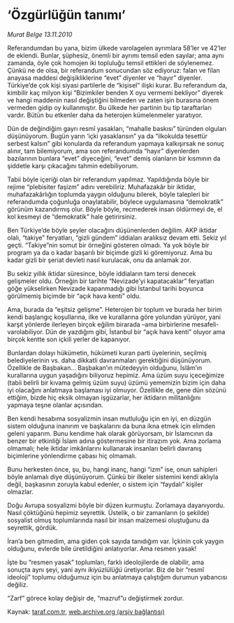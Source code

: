 # ‘Özgürlüğün tanımı’

*Murat Belge 13.11.2010*

<div class="yazi"><p>Referandumdan bu yana, bizim ülkede varolagelen ayrımlara 58’ler ve 42’ler de eklendi. Bunlar, şüphesiz, önemli bir ayrımı temsil eden sayılar; ama aynı zamanda, öyle çok homojen iki topluluğu temsil ettikleri de söylenemez. Çünkü ne de olsa, bir referandum sonucundan söz ediyoruz: falan ve filan anayasa maddesi değişikliklerine “evet” diyenler ve “hayır” diyenler. Türkiye’de çok kişi siyasi partilerle de “kişisel” ilişki kurar. Bu referandum da, kimbilir kaç milyon kişi “Bizimkiler benden X oyu vermemi bekliyor” diyerek ve hangi maddenin nasıl değiştiğini bilmeden ve zaten işin burasına önem vermeden gidip oy kullanmıştır. Bu ülkede her partinin bu tip taraftarları vardır. Bütün bu etkenler daha da heterojen kümelenmeler yaratıyor. </p>
<p>Dün de değindiğim gayrı resmî yasakları, “mahalle baskısı” türünden olguları düşünüyorum. Bugün yarın ‘içki yasaklansın” ya da “ilkokulda tesettür serbest kalsın” gibi konularda da referandum yapmaya kalkışırsak ne sonuç alınır, tam bilemiyorum, ama son referandumda “hayır” diyenlerden bazılarının bunlara “evet” diyeceğini, “evet” demiş olanların bir kısmının da şiddetle karşı çıkacağını tahmin edebiliyorum.</p>
<p>Tabii böyle içeriği olan bir referandum yapılmaz. Yapıldığında böyle bir rejime “plebisiter faşizm” adını verebiliriz. Muhafazakâr bir iktidar, muhafazakârlığın toplumda yaygın olduğunu bilerek, böyle talepleri bir referandumda çoğunluğa onaylatabilir, böylece uygulamasına “demokratik” görünüm kazandırmış olur. Böyle böyle, recmederek insan öldürmeyi de, el kol kesmeyi de “demokratik” hale getirirsiniz. </p>
<p>Ben Türkiye’de böyle şeyler olacağını düşünenlerden değilim. AKP iktidar olalı, “takiye” feryatları, “gizli gündem” iddiaları aralıksız devam etti. Sekiz yıl geçti. “Takiye”nin somut bir örneğini gösteren olmadı. Ya yok böyle bir program ya da o kadar başarılı bir biçimde gizli ki göremiyoruz. Ama bu kadar gizli bir şeriat devleti nasıl kurulacak, onu da anlamak zor.</p>
<p>Bu sekiz yıllık iktidar süresince, böyle iddiaların tam tersi denecek gelişmeler oldu. Örneğin bir tarihte “Nevizade’yi kapatacaklar” feryatları göğe yükselirken Nevizade kapanmadığı gibi İstanbul tarihi boyunca görülmemiş biçimde bir “açık hava kenti” oldu.</p>
<p>Ama, burada da “eşitsiz gelişme”. Heterojen bir toplum ve burada her birim kendi başlangıç koşullarına, ilke ve kurallarına göre yolundan yürüyor, yani karşıt yönlerde ilerleyen birçok eğilim birarada –ama birbirlerine mesafeli- varolabiliyor. Dün de yazdığım gibi, İstanbul bir “açık hava kenti” oluyor ama birçok kentte son içkili yerler de kapanıyor.</p>
<p>Bunlardan dolayı hükümetin, hükümeti kuran parti üyelerinin, seçilmiş belediyelerinin vs. daha dikkatli davranmaları gerektiğini düşünüyorum. Özellikle de Başbakan... Başbakan’ın mütedeyyin olduğunu, İslâm’ın kurallarına uygun yaşadığını biliyoruz hepimiz. Ama üzüm suyu içeceğimize (tabii belirli bir kıvama gelmiş üzüm suyu) üzümü yememizin bizim için daha iyi olacağını anlatmaya başlaması iyi olmuyor. Özellikle de, gene dün sözünü ettiğim, bizde hiç eksik olmayan işgüzarlar, her iktidarın militanlığını yapmaya teşne olanlar açısından. </p>
<p>Ben kendi hesabıma sosyalizmin insan mutluluğu için en iyi, en düzgün sistem olduğuna inanırım ve başkalarını da buna ikna etmek için elimden geleni yaparım. Bunu kendime hak olarak görüyorsam, bir İslamcının da benzer bir etkinliği İslam adına göstermesine bir itirazım yok. Ama zorlama olmamalı; hele iktidar imkânlarını kullanarak insanları belirli davranış biçimlerine yönlendirme çabası hiç olmamalı.</p>
<p>Bunu herkesten önce, şu, bu, hangi inanç, hangi “izm” ise, onun sahipleri böyle anlamalı diye düşünüyorum. Çünkü bir ilkeler sistemini kendi aklıyla değil, başkasının zoruyla kabul edenler, o sistem için “faydalı” kişiler olmazlar.</p>
<p>Doğu Avrupa sosyalizmi böyle bir düzen kurmuştu. Zorlamaya dayanıyordu. Nasıl çöktüğünü hepimiz seyrettik. Üstelik, o bir zamanların (o şekilde) sosyalist olmuş toplumlarında nasıl bir insan malzemesi oluştuğunu da seyrettik, gördük. </p>
<p>İran’a ben gitmedim, ama giden çok sayıda tanıdığım var. İçkinin çok yaygın olduğunu, evlerde bile üretildiğini anlatıyorlar. Ama resmen yasak!</p>
<p>İşte bu “resmen yasak” toplumları, farklı ideolojilerde de olabilir, ama sonuçta aynı şeyi, yani aynı <i>ikiyüzlülüğü</i> üretiyorlar. Biz de bir “resmî ideoloji” toplumu olduğumuz için bu anlatmaya çalıştığım durumun yabancısı değiliz.</p>
<p>“Zarf” görece kolay değişir de, “mazruf”u değiştirmek zordur.</p></div>

Kaynak: [taraf.com.tr](http://www.taraf.com.tr:80/murat-belge/makale-ozgurlugun-tanimi.htm), [web.archive.org (arşiv bağlantısı)](http://web.archive.org/web/20101114123738/http://www.taraf.com.tr:80/murat-belge/makale-ozgurlugun-tanimi.htm)

